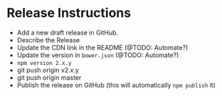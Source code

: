 # Release Instructions

- Add a new draft release in GitHub.
- Describe the Release
- Update the CDN link in the README (@TODO: Automate?)
- Update the version in `bower.json` (@TODO: Automate?)
- `npm version 2.x.y`
- git push origin v2.x.y
- git push origin master
- Publish the release on GitHub (this will automatically `npm publish` it)
